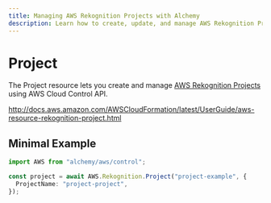 ```yaml
---
title: Managing AWS Rekognition Projects with Alchemy
description: Learn how to create, update, and manage AWS Rekognition Projects using Alchemy Cloud Control.
---
```


# Project

The Project resource lets you create and manage [AWS Rekognition Projects](https://docs.aws.amazon.com/rekognition/latest/userguide/) using AWS Cloud Control API.

http://docs.aws.amazon.com/AWSCloudFormation/latest/UserGuide/aws-resource-rekognition-project.html

## Minimal Example

```ts
import AWS from "alchemy/aws/control";

const project = await AWS.Rekognition.Project("project-example", {
  ProjectName: "project-project",
});
```

